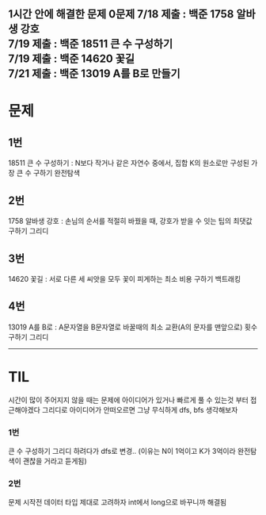 1시간 안에 해결한 문제 0문제
7/18 제출 : 백준 1758 알바생 강호  
7/19 제출 : 백준 18511 큰 수 구성하기  
7/19 제출 : 백준 14620 꽃길  
7/21 제출 : 백준 13019 A를 B로 만들기  
---
# 문제

## 1번

18511 큰 수 구성하기 : N보다 작거나 같은 자연수 중에서, 집합 K의 원소로만 구성된 가장 큰 수 구하기
완전탐색

## 2번
1758 알바생 강호 :  손님의 순서를 적절히 바꿨을 때, 강호가 받을 수 잇는 팁의 최댓값 구하기
그리디

## 3번
14620 꽃길 :  서로 다른 세 씨앗을 모두 꽃이 피게하는 최소 비용 구하기
백트래킹

## 4번
13019 A를 B로 : A문자열을 B문자열로 바꿀때의 최소 교환(A의 문자를 맨앞으로) 횟수 구하기
그리디

---

# TIL
시간이 많이 주어지지 않을 때는 문제에 아이디어가 있거나 빠르게 풀 수 있는것 부터 접근해야겠다
그리디로 아이디어가 안떠오르면 그냥 무식하게 dfs, bfs 생각해보자
### 1번
큰 수 구성하기 그리디 하려다가 dfs로 변경.. (이유는 N이 1억이고 K가 3억이라 완전탐색이 괜찮을 거라고 듣게됨)

### 2번
문제 시작전 데이터 타입 제대로 고려하자 int에서 long으로 바꾸니까 해결됨
